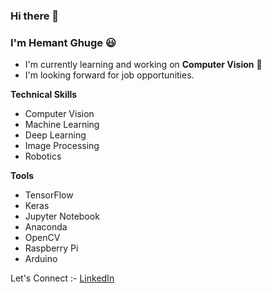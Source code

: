 ### Hi there 👋

### I'm Hemant Ghuge  :smiley:

- I'm currently learning and working on **Computer Vision** :eyes:
- I'm looking forward for job opportunities.

**Technical Skills**
- Computer Vision
- Machine Learning
- Deep Learning
- Image Processing
- Robotics

**Tools**
- TensorFlow
- Keras
- Jupyter Notebook
- Anaconda
- OpenCV
- Raspberry Pi
- Arduino

Let's Connect :- [LinkedIn](https://www.linkedin.com/in/hemantghuge/)

<!--
**HemantGorakshGhuge/HemantGorakshGhuge** is a ✨ _special_ ✨ repository because its `README.md` (this file) appears on your GitHub profile.

Here are some ideas to get you started:

- 🔭 I’m currently working on ...
- 🌱 I’m currently learning ...
- 👯 I’m looking to collaborate on ...
- 🤔 I’m looking for help with ...
- 💬 Ask me about ...
- 📫 How to reach me: ...
- 😄 Pronouns: ...
- ⚡ Fun fact: ...
-->
